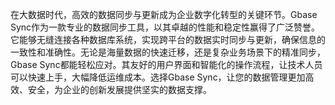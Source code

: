 在大数据时代，高效的数据同步与更新成为企业数字化转型的关键环节。Gbase Sync作为一款专业的数据同步工具，以其卓越的性能和稳定性赢得了广泛赞誉。它能够无缝连接各种数据库系统，实现跨平台的数据实时同步与更新，确保信息的一致性和准确性。无论是海量数据的快速迁移，还是复杂业务场景下的精准同步，Gbase Sync都能轻松应对。其友好的用户界面和智能化的操作流程，让技术人员可以快速上手，大幅降低运维成本。选择Gbase Sync，让您的数据管理更加高效、安全，为企业的创新发展提供坚实的数据支撑。